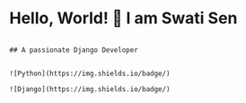 # Hello, World! 👋 I am Swati Sen

                                                                               ## A passionate Django Developer
                                                                                       
                                                                              ![Python](https://img.shields.io/badge/)
                                                                                ![Django](https://img.shields.io/badge/)
